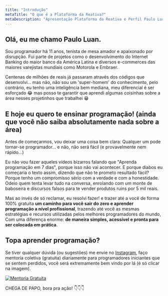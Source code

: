 ```yaml
---
title: "Introdução"
metaTitle: "O que é a Plataforma da Reativa?"
metaDescription: "Apresentação Plataforma da Reativa e Perfil Paulo Luan"
---
```


## Olá, eu me chamo Paulo Luan.

Sou programador há 11 anos, tenista de mesa amador e apaixonado por disrupção. Fui parte de projetos como o desenvolvimento do Internet Banking do maior banco da América Latina e diversos e-commerces das maiores varejistas mundiais como Motorola e Embraer.

Centenas de milhões de reais já passaram através dos códigos que desenvolvi... mas não, não sou um 'super-homem' do conhecimento, pelo contrário, eu tenho uma inteligência bem mediana, meu diferencial é ser esforçado 😂 mas posso te garantir que aprendi algumas coisinhas sobre a área nesses projetinhos que trabalhei 😁

## E hoje eu quero te ensinar programação! (ainda que você não saiba absolutamente nada sobre a área)

Antes de começarmos, vou deixar uma coisa bem clara: Qualquer um pode tornar-se programador... e não, não será fácil (e provavelmente nem rápido...)

Eu não vou fazer aqueles vídeos bizarros falando que "Aprenda programação em 7 dias", porque isso não vai acontecer. E porque diabos eu começaria o texto assim, dizendo que não te prometo resultado fácil? Porque tenho um compromisso sério com a verdade e com a honestidade. Odeio quem tenta levar tudo na conversa, enrolando com um monte de baboseira e discursos falsos para te vender produtos ruins por 5 mil reais.

Mas ao invés de só reclamar, eu resolvi fazer! e trazer até a você de forma 100% gratuita **um caminho para você sair do zero e aprender programação a nível profissional**, trazendo até você as mesmas estratégias e recursos utilizadas pelos melhores programadores do mundo, Com uma diferença enorme: **de maneira simples, acessível e pronta para ser colocada em prática**.

## Topa aprender programação?

Se tiver qualquer dúvida (ou sugestões) me envie no [Instagram](http://bit.ly/reativa-insta), faço mentoria coletiva (gratuita) diariamente para programadores iniciantes que se sentem perdidos, você será extremamente bem vindo por lá (é só clicar na imagem).

[![Mentoria Gratuita](https://media-exp1.licdn.com/dms/image/C4E22AQGUm3Wut1HqEw/feedshare-shrink_1280-alternative/0/1610111408337?e=1613001600&v=beta&t=y9-KZUtNlwfTLPFzAIynIL9dVZCFqV7t94z65ApC0CY)](http://bit.ly/reativa-insta)

CHEGA DE PAPO, bora pra ação! 👇👇👇